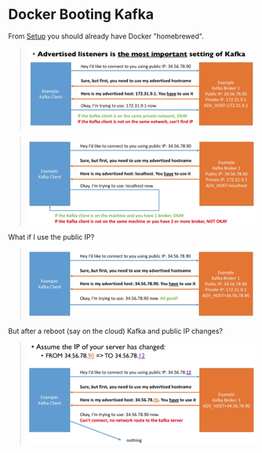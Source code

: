 # Docker Booting Kafka

From [Setup](../../docs/setup.md) you should already have Docker "homebrewed".

> ![Advertised Listener](images/advertised-listener-1.png)



> ![Advertised Listener](images/advertised-listener-2.png)

What if I use the public IP?

> ![Advertised Listener](images/advertised-listener-3.png)

But after a reboot (say on the cloud) Kafka and public IP changes?

> ![Advertised Listener](images/advertised-listener-4.png)